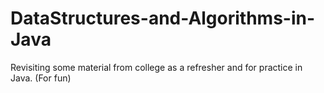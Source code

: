 DataStructures-and-Algorithms-in-Java
=====================================

Revisiting some material from college as a refresher and for practice in Java.  (For fun)
